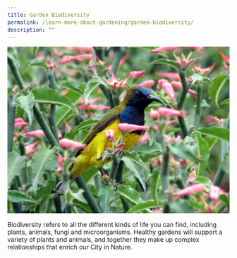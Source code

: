 ```yaml
---
title: Garden Biodiversity
permalink: /learn-more-about-gardening/garden-biodiversity/
description: ""
---
```

<img title="A male Olive-backed sunbird feeding on nectar from Devil's Backbone flowers. Photo by Victoria Lim." src="/images/Biodiversity/OliveBackedSunbird_VictoriaLim.jpg">
<p>Biodiversity refers to all the different kinds of life you can find, including plants, animals, fungi and microorganisms. Healthy gardens will support a variety of plants and animals, and together they make up complex relationships that enrich our City in Nature.</p>
<p></p>